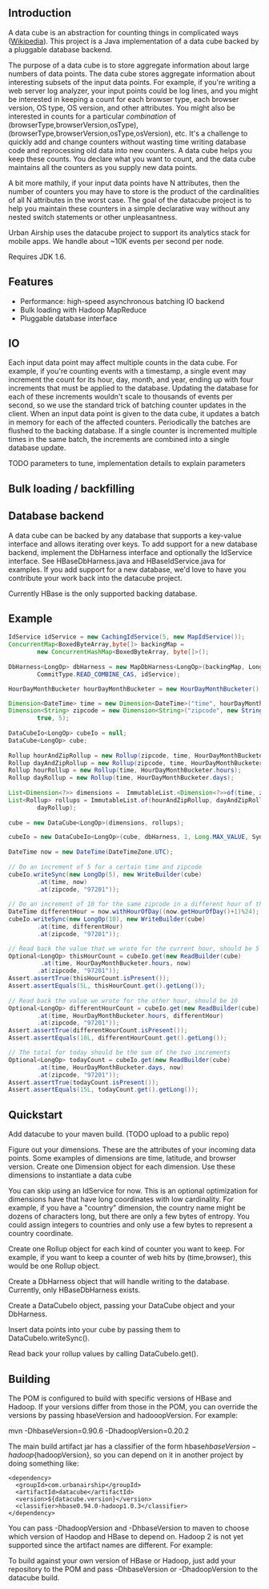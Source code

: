 ## Introduction

A data cube is an abstraction for counting things in complicated ways ([Wikipedia](http://en.wikipedia.org/wiki/OLAP_cube)). This project is a Java implementation of a data cube backed by a pluggable database backend.

The purpose of a data cube is to store aggregate information about large numbers of data points. The data cube stores aggregate information about interesting subsets of the input data points. For example, if you're writing a web server log analyzer, your input points could be log lines, and you might be interested in keeping a count for each browser type, each browser version, OS type, OS version, and other attributes. You might also be interested in counts for a particular *combination* of (browserType,browserVersion,osType), (browserType,browserVersion,osType,osVersion), etc. It's a challenge to quickly add and change counters without wasting time writing database code and reprocessing old data into new counters. A data cube helps you keep these counts. You declare what you want to count, and the data cube maintains all the counters as you supply new data points.

A bit more mathily, if your input data points have N attributes, then the number of counters you may have to store is the product of the cardinalities of all N attributes in the worst case. The goal of the datacube project is to help you maintain these counters in a simple declarative way without any nested switch statements or other unpleasantness.

Urban Airship uses the datacube project to support its analytics stack for mobile apps. We handle about ~10K events per second per node.

Requires JDK 1.6.

## Features
 - Performance: high-speed asynchronous batching IO backend
 - Bulk loading with Hadoop MapReduce
 - Pluggable database interface


## IO

Each input data point may affect multiple counts in the data cube. For example, if you're counting events with a timestamp, a single event may increment the count for its hour, day, month, and year, ending up with four increments that must be applied to the database. Updating the database for each of these increments wouldn't scale to thousands of events per second, so we use the standard trick of batching counter updates in the client. When an input data point is given to the data cube, it updates a batch in memory for each of the affected counters. Periodically the batches are flushed to the backing database. If a single counter is incremented multiple times in the same batch, the increments are combined into a single database update.

TODO parameters to tune, implementation details to explain parameters

## Bulk loading / backfilling


## Database backend

A data cube can be backed by any database that supports a key-value interface and allows iterating over keys. To add support for a new database backend, implement the DbHarness interface and optionally the IdService interface. See HBaseDbHarness.java and HBaseIdService.java for examples. If you add support for a new database, we'd love to have you contribute your work back into the datacube project.

Currently HBase is the only supported backing database.

## Example

```java
IdService idService = new CachingIdService(5, new MapIdService());
ConcurrentMap<BoxedByteArray,byte[]> backingMap = 
        new ConcurrentHashMap<BoxedByteArray, byte[]>();
        
DbHarness<LongOp> dbHarness = new MapDbHarness<LongOp>(backingMap, LongOp.DESERIALIZER, 
        CommitType.READ_COMBINE_CAS, idService);

HourDayMonthBucketer hourDayMonthBucketer = new HourDayMonthBucketer();

Dimension<DateTime> time = new Dimension<DateTime>("time", hourDayMonthBucketer, false, 8);
Dimension<String> zipcode = new Dimension<String>("zipcode", new StringToBytesBucketer(), 
        true, 5);
        
DataCubeIo<LongOp> cubeIo = null;
DataCube<LongOp> cube;
        
Rollup hourAndZipRollup = new Rollup(zipcode, time, HourDayMonthBucketer.hours);
Rollup dayAndZipRollup = new Rollup(zipcode, time, HourDayMonthBucketer.days);
Rollup hourRollup = new Rollup(time, HourDayMonthBucketer.hours);
Rollup dayRollup = new Rollup(time, HourDayMonthBucketer.days);
        
List<Dimension<?>> dimensions =  ImmutableList.<Dimension<?>>of(time, zipcode);
List<Rollup> rollups = ImmutableList.of(hourAndZipRollup, dayAndZipRollup, hourRollup,
        dayRollup);
        
cube = new DataCube<LongOp>(dimensions, rollups);

cubeIo = new DataCubeIo<LongOp>(cube, dbHarness, 1, Long.MAX_VALUE, SyncLevel.FULL_SYNC);
        
DateTime now = new DateTime(DateTimeZone.UTC);
        
// Do an increment of 5 for a certain time and zipcode
cubeIo.writeSync(new LongOp(5), new WriteBuilder(cube)
        .at(time, now)
        .at(zipcode, "97201"));
        
// Do an increment of 10 for the same zipcode in a different hour of the same day
DateTime differentHour = now.withHourOfDay((now.getHourOfDay()+1)%24);
cubeIo.writeSync(new LongOp(10), new WriteBuilder(cube)
        .at(time, differentHour)
        .at(zipcode, "97201"));

// Read back the value that we wrote for the current hour, should be 5 
Optional<LongOp> thisHourCount = cubeIo.get(new ReadBuilder(cube)
         .at(time, HourDayMonthBucketer.hours, now)
        .at(zipcode, "97201"));
Assert.assertTrue(thisHourCount.isPresent());
Assert.assertEquals(5L, thisHourCount.get().getLong());
        
// Read back the value we wrote for the other hour, should be 10
Optional<LongOp> differentHourCount = cubeIo.get(new ReadBuilder(cube)
        .at(time, HourDayMonthBucketer.hours, differentHour)
        .at(zipcode, "97201"));
Assert.assertTrue(differentHourCount.isPresent());
Assert.assertEquals(10L, differentHourCount.get().getLong());

// The total for today should be the sum of the two increments
Optional<LongOp> todayCount = cubeIo.get(new ReadBuilder(cube)
        .at(time, HourDayMonthBucketer.days, now)
        .at(zipcode, "97201"));
Assert.assertTrue(todayCount.isPresent());
Assert.assertEquals(15L, todayCount.get().getLong());
```

## Quickstart

Add datacube to your maven build. (TODO upload to a public repo)

Figure out your dimensions. These are the attributes of your incoming data points. Some examples of dimensions are time, latitude, and browser version. Create one Dimension object for each dimension. Use these dimensions to instantiate a data cube

You can skip using an IdService for now. This is an optional optimization for dimensions have that have long coordinates with low cardinality. For example, if you have a "country" dimension, the country name might be dozens of characters long, but there are only a few bytes of entropy. You could assign integers to countries and only use a few bytes to represent a country coordinate.

Create one Rollup object for each kind of counter you want to keep. For example, if you want to keep a counter of web hits by (time,browser), this would be one Rollup object.

Create a DbHarness object that will handle writing to the database. Currently, only HBaseDbHarness exists.

Create a DataCubeIo object, passing your DataCube object and your DbHarness.

Insert data points into your cube by passing them to DataCubeIo.writeSync().

Read back your rollup values by calling DataCubeIo.get().

## Building

The POM is configured to build with specific versions of HBase and Hadoop. If your versions differ from those in the POM, you can override the versions by passing hbaseVersion and hadooopVersion. For example:

mvn -DhbaseVersion=0.90.6 -DhadoopVersion=0.20.2

The main build artifact jar has a classifier of the form hbase${hbaseVersion}-hadoop${hadoopVersion}, so you can depend on it in another project by doing something like:

```
<dependency>
  <groupId>com.urbanairship</groupId>
  <artifactId>datacube</artifactId>
  <version>${datacube.version}</version>
  <classifier>hbase0.94.0-hadoop1.0.3</classifier>
</dependency>
```

You can pass -DhadoopVersion and -DhbaseVersion to maven to choose which version of Haodop and HBase to depend on. Hadoop 2 is not yet supported since the artifact names are different. For example: 

To build against your own version of HBase or Hadoop, just add your repository to the POM and pass -DhbaseVersion or -DhadoopVersion to the datacube build.
